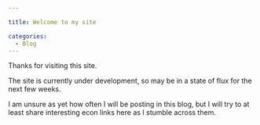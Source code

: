 ```yaml
---

title: Welcome to my site

categories:
  - Blog
---
```


Thanks for visiting this site.

The site is currently under development, so may be in a state of flux for the next few weeks.

I am unsure as yet how often I will be posting in this blog, but I will try to at least share interesting econ links here as I stumble across them.


